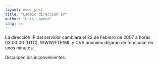```yaml
---
layout: news_post
title: "Cambio dirección IP"
author: "Luis Lavena"
lang: es
---
```


La dirección IP del servidor cambiará el 22 de Febrero de 2007 a horas
03:00:00 (UTC), WWW/FTP/ML y CVS anónimo dejarán de funcionar en unos
minutos.

Disculpen los inconvenientes.

